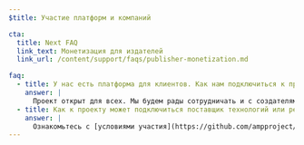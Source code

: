 ```yaml
---
$title: Участие платформ и компаний

cta:
  title: Next FAQ
  link_text: Монетизация для издателей
  link_url: /content/support/faqs/publisher-monetization.md

faq:
  - title: У нас есть платформа для клиентов. Как нам подключиться к проекту?
    answer: |
      Проект открыт для всех. Мы будем рады сотрудничать и с создателями платформ. Кеш Google стал общедоступным и бесплатным, им могут воспользоваться и создатели платформ, желающие размещать AMP-контент на своих ресурсах. Связаться с нами можно через [Github](https://github.com/ampproject/amphtml/issues/new).
  - title: Как к проекту может подключиться поставщик технологий или рекламных решений?
    answer: |
      Ознакомьтесь с [условиями участия](https://github.com/ampproject/amphtml/tree/master/3p#ads) и свяжитесь с нами через [Github](https://github.com/ampproject/amphtml/issues/new).
---
```

